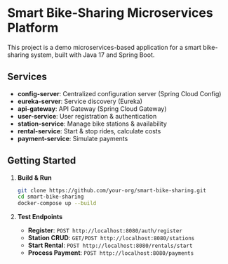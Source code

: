 # Smart Bike-Sharing Microservices Platform

This project is a demo microservices-based application for a smart bike-sharing system, built with Java 17 and Spring Boot.

## Services
- **config-server**: Centralized configuration server (Spring Cloud Config)
- **eureka-server**: Service discovery (Eureka)
- **api-gateway**: API Gateway (Spring Cloud Gateway)
- **user-service**: User registration & authentication
- **station-service**: Manage bike stations & availability
- **rental-service**: Start & stop rides, calculate costs
- **payment-service**: Simulate payments

## Getting Started
1. **Build & Run**  
   ```bash
   git clone https://github.com/your-org/smart-bike-sharing.git
   cd smart-bike-sharing
   docker-compose up --build
   ```

2. **Test Endpoints**  
   - **Register**: `POST http://localhost:8080/auth/register`
   - **Station CRUD**: `GET/POST http://localhost:8080/stations`
   - **Start Rental**: `POST http://localhost:8080/rentals/start`
   - **Process Payment**: `POST http://localhost:8080/payments`
